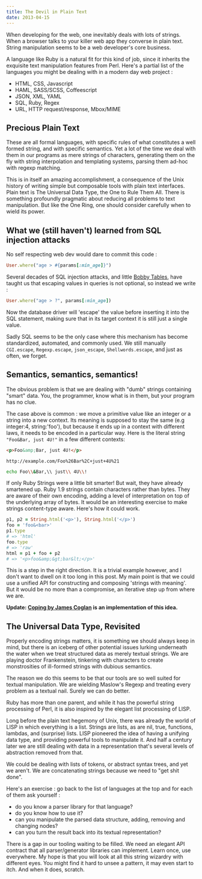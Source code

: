 ```yaml
---
title: The Devil in Plain Text
date: 2013-04-15
---
```


When developing for the web, one inevitably deals with lots of strings. When a browser talks to your killer web app they converse in plain text. String manipulation seems to be a web developer's core business.

A language like Ruby is a natural fit for this kind of job, since it inherits the exquisite text manipulation features from Perl. Here's a partial list of the languages you might be dealing with in a modern day web project :

* HTML, CSS, Javascript
* HAML, SASS/SCSS, Coffeescript
* JSON, XML, YAML
* SQL, Ruby, Regex
* URL, HTTP request/response, Mbox/MIME

## Precious Plain Text

These are all formal languages, with specific rules of what constitutes a well formed string, and with specific semantics. Yet a lot of the time we deal with them in our programs as mere strings of characters, generating them on the fly with string interpolation and templating systems, parsing them ad-hoc with regexp matching.

This is in itself an amazing accomplishment, a consequence of the Unix history of writing simple but composable tools with plain text interfaces. Plain text is The Universal Data Type, the One to Rule Them All. There is something profoundly pragmatic about reducing all problems to text manipulation. But like the One Ring, one should consider carefully when to wield its power.

## What we (still haven't) learned from SQL injection attacks

No self respecting web dev would dare to commit this code :

````ruby
User.where("age > #{params[:min_age]}")
````

Several decades of SQL injection attacks, and little [Bobby Tables](http://xkcd.com/327/), have taught us that escaping values in queries is not optional, so instead we write :

````ruby
User.where("age > ?", params[:min_age])
````

Now the database driver will 'escape' the value before inserting it into the SQL statement, making sure that in its target context it is still just a single value.

Sadly SQL seems to be the only case where this mechanism has become standardized, automated, and commonly used. We still manually `CGI.escape`, `Regexp.escape`, `json_escape`, `Shellwords.escape`, and just as often, we forget.

## Semantics, semantics, semantics!

The obvious problem is that we are dealing with "dumb" strings containing "smart" data. You, the programmer, know what is in them, but your program has no clue.

The case above is common : we move a primitive value like an integer or a string into a new context. Its meaning is supposed to stay the same (e.g integer:4, string:'foo'), but because it ends up in a context with different laws, it needs to be encoded in a particular way. Here is the literal string `"Foo&Bar, just 4U!"` in a few different contexts:

````html
<p>Foo&amp;Bar, just 4U!</p>
````

````
http://example.com/Foo%26Bar%2C+just+4U%21
````

````bash
echo Foo\\&Bar,\\ just\\ 4U\\!
````

If only Ruby Strings were a little bit smarter! But wait, they have already smartened up. Ruby 1.9 strings contain characters rather than bytes. They are aware of their own encoding, adding a level of interpretation on top of the underlying array of bytes. It would be an interesting exercise to make strings content-type aware. Here's how it could work.

````ruby
p1, p2 = String.html('<p>'), String.html('</p>')
foo = 'foo&<bar>'
p1.type
# => 'html'
foo.type
# => 'raw'
html = p1 + foo + p2
# => '<p>foo&amp;&gt;bar&lt;</p>'
````

This is a step in the right direction. It is a trivial example however, and I don't want to dwell on it too long in this post. My main point is that we could use a unified API for constructing and composing 'strings with meaning'. But it would be no more than a compromise, an iterative step up from where we are.

**Update: [Coping by James Coglan](https://github.com/jcoglan/coping) is an implementation of this idea.**

## The Universal Data Type, Revisited

Properly encoding strings matters, it is something we should always keep in mind, but there is an iceberg of other potential issues lurking underneath the water when we treat structured data as merely textual strings. We are playing doctor Frankenstein, tinkering with characters to create monstrosities of ill-formed strings with dubious semantics.

The reason we do this seems to be that our tools are so well suited for textual manipulation. We are wielding Maslow's Regexp and treating every problem as a textual nail. Surely we can do better.

Ruby has more than one parent, and while it has the powerful string processing of Perl, it is also inspired by the elegant list processing of LISP.

Long before the plain text hegemony of Unix, there was already the world of LISP in which everything is a list. Strings are lists, as are nil, true, functions, lambdas, and (surprise) lists. LISP pioneered the idea of having a unifying data type, and providing powerful tools to manipulate it. And half a century later we are still dealing with data in a representation that's several levels of abstraction removed from that.

We could be dealing with lists of tokens, or abstract syntax trees, and yet we aren't. We are concatenating strings because we need to "get shit done".

Here's an exercise : go back to the list of languages at the top and for each of them ask yourself :

* do you know a parser library for that language?
* do you know how to use it?
* can you manipulate the parsed data structure, adding, removing and changing nodes?
* can you turn the result back into its textual representation?

There is a gap in our tooling waiting to be filled. We need an elegant API contract that all parser/generator libraries can implement. Learn once, use everywhere. My hope is that you will look at all this string wizardry with different eyes. You might find it hard to unsee a pattern, it may even start to itch. And when it does, scratch.
